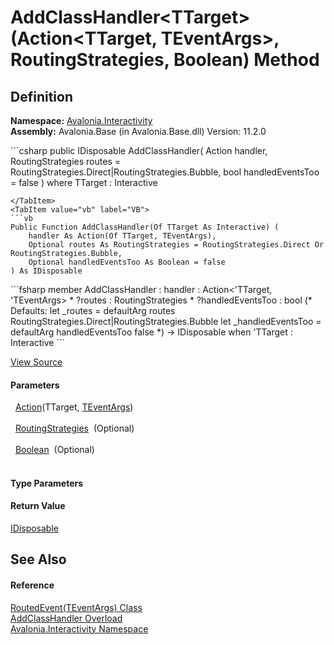 # AddClassHandler&lt;TTarget&gt;(Action&lt;TTarget, TEventArgs&gt;, RoutingStrategies, Boolean) Method




## Definition
**Namespace:** <a href="N_Avalonia_Interactivity">Avalonia.Interactivity</a>  
**Assembly:** Avalonia.Base (in Avalonia.Base.dll) Version: 11.2.0

<Tabs groupId="api-code-preview">
<TabItem value="csharp" label="C#">
```csharp
public IDisposable AddClassHandler<TTarget>(
	Action<TTarget, TEventArgs> handler,
	RoutingStrategies routes = RoutingStrategies.Direct|RoutingStrategies.Bubble,
	bool handledEventsToo = false
)
where TTarget : Interactive

```
</TabItem>
<TabItem value="vb" label="VB">
```vb
Public Function AddClassHandler(Of TTarget As Interactive) ( 
	handler As Action(Of TTarget, TEventArgs),
	Optional routes As RoutingStrategies = RoutingStrategies.Direct Or RoutingStrategies.Bubble,
	Optional handledEventsToo As Boolean = false
) As IDisposable
```
</TabItem>
<TabItem value="fsharp" label="F#">
```fsharp
member AddClassHandler : 
        handler : Action<'TTarget, 'TEventArgs> * 
        ?routes : RoutingStrategies * 
        ?handledEventsToo : bool 
(* Defaults:
        let _routes = defaultArg routes RoutingStrategies.Direct|RoutingStrategies.Bubble
        let _handledEventsToo = defaultArg handledEventsToo false
*)
-> IDisposable  when 'TTarget : Interactive
```
</TabItem>
</Tabs>



<a href="https://github.com/AvaloniaUI/Avalonia/tree/master/src/Avalonia.Base/Interactivity/RoutedEvent.cs#L120" title="View the source code">View Source</a>



#### Parameters
<dl><dt>  <a href="https://learn.microsoft.com/dotnet/api/system.action-2" target="_blank" rel="noopener noreferrer">Action</a>(TTarget, <a href="T_Avalonia_Interactivity_RoutedEvent_1">TEventArgs</a>)</dt><dd> </dd><dt>  <a href="T_Avalonia_Interactivity_RoutingStrategies">RoutingStrategies</a>  (Optional)</dt><dd> </dd><dt>  <a href="https://learn.microsoft.com/dotnet/api/system.boolean" target="_blank" rel="noopener noreferrer">Boolean</a>  (Optional)</dt><dd> </dd></dl>

#### Type Parameters
<dl><dt /><dd /></dl>

#### Return Value
<a href="https://learn.microsoft.com/dotnet/api/system.idisposable" target="_blank" rel="noopener noreferrer">IDisposable</a>

## See Also


#### Reference
<a href="T_Avalonia_Interactivity_RoutedEvent_1">RoutedEvent(TEventArgs) Class</a>  
<a href="Overload_Avalonia_Interactivity_RoutedEvent_1_AddClassHandler">AddClassHandler Overload</a>  
<a href="N_Avalonia_Interactivity">Avalonia.Interactivity Namespace</a>  
